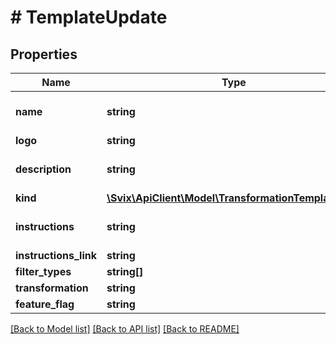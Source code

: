 # # TemplateUpdate

## Properties

Name | Type | Description | Notes
------------ | ------------- | ------------- | -------------
**name** | **string** |  | [optional] [default to '']
**logo** | **string** |  |
**description** | **string** |  | [optional] [default to '']
**kind** | [**\Svix\ApiClient\Model\TransformationTemplateKind**](TransformationTemplateKind.md) |  | [optional]
**instructions** | **string** |  | [optional] [default to '']
**instructions_link** | **string** |  | [optional]
**filter_types** | **string[]** |  | [optional]
**transformation** | **string** |  |
**feature_flag** | **string** |  | [optional]

[[Back to Model list]](../../README.md#models) [[Back to API list]](../../README.md#endpoints) [[Back to README]](../../README.md)
